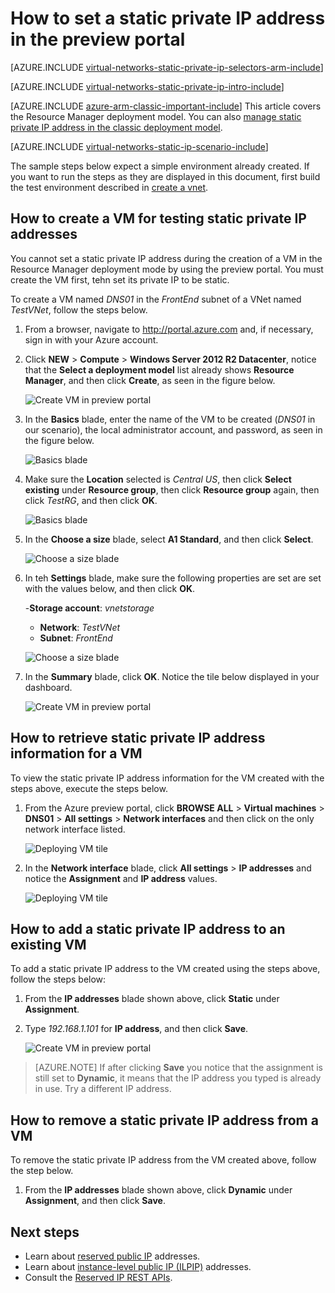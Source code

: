 <properties 
   pageTitle="How to set a static private IP in ARM mode using the Preview Portal| Microsoft Azure"
   description="Understanding private IPs (DIPs) and how to manage them in ARM mode using the preview portal"
   services="virtual-network"
   documentationCenter="na"
   authors="telmosampaio"
   manager="carolz"
   editor="tysonn"
   tags="azure-resource-manager"
/>
<tags 
   ms.service="virtual-network"
   ms.devlang="na"
   ms.topic="article"
   ms.tgt_pltfrm="na"
   ms.workload="infrastructure-services"
   ms.date="09/08/2015"
   ms.author="telmos" />

# How to set a static private IP address in the preview portal

[AZURE.INCLUDE [virtual-networks-static-private-ip-selectors-arm-include](../../includes/virtual-networks-static-private-ip-selectors-arm-include.md)]

[AZURE.INCLUDE [virtual-networks-static-private-ip-intro-include](../../includes/virtual-networks-static-private-ip-intro-include.md)]

[AZURE.INCLUDE [azure-arm-classic-important-include](../../includes/azure-arm-classic-important-include.md)] This article covers the Resource Manager deployment model. You can also [manage static private IP address in the classic deployment model](virtual-networks-static-private-ip-classic-pportal.md).

[AZURE.INCLUDE [virtual-networks-static-ip-scenario-include](../../includes/virtual-networks-static-ip-scenario-include.md)]

The sample steps below expect a simple environment already created. If you want to run the steps as they are displayed in this document, first build the test environment described in [create a vnet](virtual-networks-create-vnet-arm-pportal.md).

## How to create a VM for testing static private IP addresses

You cannot set a static private IP address during the creation of a VM in the Resource Manager deployment mode by using the preview portal. You must create the VM first, tehn set its private IP to be static.

To create a VM named *DNS01* in the *FrontEnd* subnet of a VNet named *TestVNet*, follow the steps below.

1. From a browser, navigate to http://portal.azure.com and, if necessary, sign in with your Azure account.
2. Click **NEW** > **Compute** > **Windows Server 2012 R2 Datacenter**, notice that the **Select a deployment model** list already shows **Resource Manager**, and then click **Create**, as seen in the figure below.

	![Create VM in preview portal](./media/virtual-networks-static-ip-arm-pportal/figure01.png)

3. In the **Basics** blade, enter the name of the VM to be created (*DNS01* in our scenario), the local administrator account, and password, as seen in the figure below.

	![Basics blade](./media/virtual-networks-static-ip-arm-pportal/figure02.png)

4. Make sure the **Location** selected is *Central US*, then click **Select existing** under **Resource group**, then click **Resource group** again, then click *TestRG*, and then click **OK**.

	![Basics blade](./media/virtual-networks-static-ip-arm-pportal/figure03.png)

5. In the **Choose a size** blade, select **A1 Standard**, and then click **Select**.

	![Choose a size blade](./media/virtual-networks-static-ip-arm-pportal/figure04.png)	

6. In teh **Settings** blade, make sure the following properties are set are set with the values below, and then click **OK**.

	-**Storage account**: *vnetstorage*
	- **Network**: *TestVNet*
	- **Subnet**: *FrontEnd*

	![Choose a size blade](./media/virtual-networks-static-ip-arm-pportal/figure05.png)	 

7. In the **Summary** blade, click **OK**. Notice the tile below displayed in your dashboard.

	![Create VM in preview portal](./media/virtual-networks-static-ip-arm-pportal/figure06.png)

## How to retrieve static private IP address information for a VM

To view the static private IP address information for the VM created with the steps above, execute the steps below.

1. From the Azure preview portal, click **BROWSE ALL** > **Virtual machines** > **DNS01** > **All settings** > **Network interfaces** and then click on the only network interface listed.

	![Deploying VM tile](./media/virtual-networks-static-ip-arm-pportal/figure07.png)

2. In the **Network interface** blade, click **All settings** > **IP addresses** and notice the **Assignment** and **IP address** values.

	![Deploying VM tile](./media/virtual-networks-static-ip-arm-pportal/figure08.png)

## How to add a static private IP address to an existing VM
To add a static private IP address to the VM created using the steps above, follow the steps below:

1. From the **IP addresses** blade shown above, click **Static** under **Assignment**.
2. Type *192.168.1.101* for **IP address**, and then click **Save**.

	![Create VM in preview portal](./media/virtual-networks-static-ip-arm-pportal/figure09.png)

>[AZURE.NOTE] If after clicking **Save** you notice that the assignment is still set to **Dynamic**, it means that the IP address you typed is already in use. Try a different IP address.

## How to remove a static private IP address from a VM
To remove the static private IP address from the VM created above, follow the step below.
	
1. From the **IP addresses** blade shown above, click **Dynamic** under **Assignment**, and then click **Save**.

## Next steps

- Learn about [reserved public IP](../virtual-networks-reserved-public-ip) addresses.
- Learn about [instance-level public IP (ILPIP)](../virtual-networks-instance-level-public-ip) addresses.
- Consult the [Reserved IP REST APIs](https://msdn.microsoft.com/library/azure/dn722420.aspx).